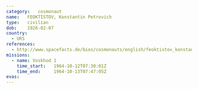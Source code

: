 ```yaml
---
category:	cosmonaut
name:	FEOKTISTOV, Konstantin Petrovich
type:	civilian
dob:	1926-02-07
country:
  - URS
references:
  - http://www.spacefacts.de/bios/cosmonauts/english/feoktistov_konstantin.htm
missions:
  - name: Voskhod 1
    time_start:   1964-10-12T07:30:01Z
    time_end:     1964-10-13T07:47:05Z
evas:
---
```

